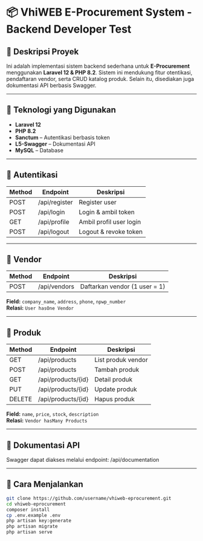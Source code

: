 # 📦 VhiWEB E-Procurement System - Backend Developer Test

## 🧾 Deskripsi Proyek

Ini adalah implementasi sistem backend sederhana untuk **E-Procurement** menggunakan **Laravel 12 & PHP 8.2**. Sistem ini mendukung fitur otentikasi, pendaftaran vendor, serta CRUD katalog produk. Selain itu, disediakan juga dokumentasi API berbasis Swagger.

---

## 🔧 Teknologi yang Digunakan

- **Laravel 12**
- **PHP 8.2**
- **Sanctum** – Autentikasi berbasis token
- **L5-Swagger** – Dokumentasi API
- **MySQL** – Database

---

## 🔐 Autentikasi

| Method | Endpoint       | Deskripsi                 |
|--------|----------------|---------------------------|
| POST   | /api/register  | Register user             |
| POST   | /api/login     | Login & ambil token       |
| GET    | /api/profile   | Ambil profil user login   |
| POST   | /api/logout    | Logout & revoke token     |

---

## 🏢 Vendor

| Method | Endpoint       | Deskripsi                       |
|--------|----------------|----------------------------------|
| POST   | /api/vendors   | Daftarkan vendor (1 user = 1)   |

**Field:** `company_name`, `address`, `phone`, `npwp_number`  
**Relasi:** `User hasOne Vendor`

---

## 🛒 Produk

| Method | Endpoint              | Deskripsi              |
|--------|-----------------------|------------------------|
| GET    | /api/products         | List produk vendor     |
| POST   | /api/products         | Tambah produk          |
| GET    | /api/products/{id}    | Detail produk          |
| PUT    | /api/products/{id}    | Update produk          |
| DELETE | /api/products/{id}    | Hapus produk           |

**Field:** `name`, `price`, `stock`, `description`  
**Relasi:** `Vendor hasMany Products`

---

## 📄 Dokumentasi API

Swagger dapat diakses melalui endpoint: /api/documentation

---

## 🚀 Cara Menjalankan

```bash
git clone https://github.com/username/vhiweb-eprocurement.git
cd vhiweb-eprocurement
composer install
cp .env.example .env
php artisan key:generate
php artisan migrate
php artisan serve